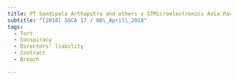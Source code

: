 ```yaml
---
title: PT Sandipala Arthaputra and others v STMicroelectronics Asia Pacific Pte Ltd and others 
subtitle: "[2018] SGCA 17 / 06\_April\_2018"
tags:
  - Tort
  - Conspiracy
  - Directors’ liability
  - Contract
  - Breach

---
```


